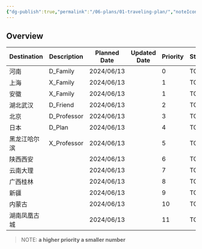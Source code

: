 ```yaml
---
{"dg-publish":true,"permalink":"/06-plans/01-traveling-plan/","noteIcon":"","created":"2024-06-13T20:47:03.430+02:00","updated":"2024-06-13T21:07:53.028+02:00"}
---
```


## Overview

| Destination | Description | Planned Date | Updated Date | Priority | Status |
| ----------- | ----------- | ------------ | ------------ | -------- | ------ |
| 河南          | D_Family    | 2024/06/13   |              | 0        | TODO   |
| 上海          | X_Family    | 2024/06/13   |              | 1        | TODO   |
| 安徽          | X_Family    | 2024/06/13   |              | 1        | TODO   |
| 湖北武汉        | D_Friend    | 2024/06/13   |              | 2        | TODO   |
| 北京          | D_Professor | 2024/06/13   |              | 3        | TODO   |
| 日本          | D_Plan      | 2024/06/13   |              | 4        | TODO   |
| 黑龙江哈尔滨      | X_Professor | 2024/06/13   |              | 5        | TODO   |
| 陕西西安        |             | 2024/06/13   |              | 6        | TODO   |
| 云南大理        |             | 2024/06/13   |              | 7        | TODO   |
| 广西桂林        |             | 2024/06/13   |              | 8        | TODO   |
| 新疆          |             | 2024/06/13   |              | 9        | TODO   |
| 内蒙古         |             | 2024/06/13   |              | 10       | TODO   |
| 湖南凤凰古城      |             | 2024/06/13   |              | 11       | TODO   |
>NOTE: **a higher priority a smaller number**